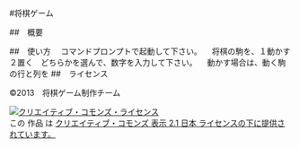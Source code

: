 ﻿#将棋ゲーム

##　概要

##　使い方
　コマンドプロンプトで起動して下さい。
　将棋の駒を、１動かす　２置く　どちらかを選んで、数字を入力して下さい。
　動かす場合は、動く駒の行と列を
##　ライセンス

©2013　将棋ゲーム制作チーム　

<a rel="license" href="http://creativecommons.org/licenses/by/2.1/jp/"><img alt="クリエイティブ・コモンズ・ライセンス" style="border-width:0" src="http://i.creativecommons.org/l/by/2.1/jp/88x31.png" /></a><br />この 作品 は <a rel="license" href="http://creativecommons.org/licenses/by/2.1/jp/">クリエイティブ・コモンズ 表示 2.1 日本 ライセンスの下に提供されています。</a>
